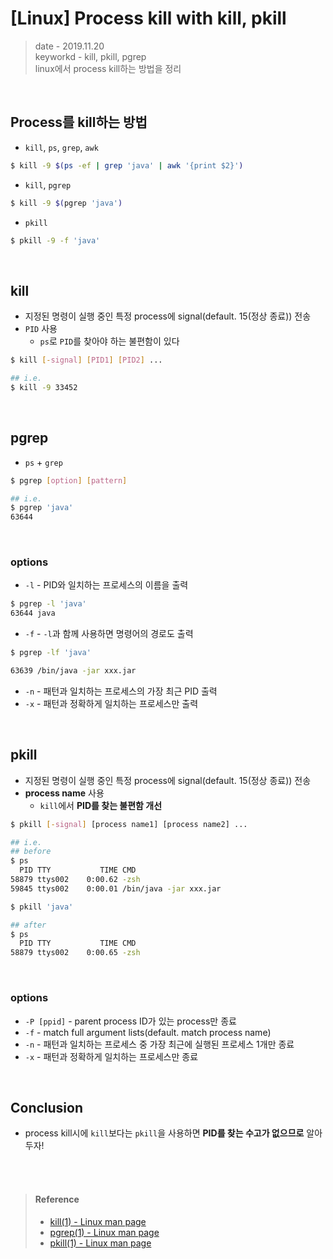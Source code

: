 # [Linux] Process kill with kill, pkill
> date - 2019.11.20  
> keyworkd - kill, pkill, pgrep  
> linux에서 process kill하는 방법을 정리  

<br>

## Process를 kill하는 방법
* `kill`, `ps`, `grep`, `awk`
```sh
$ kill -9 $(ps -ef | grep 'java' | awk '{print $2}')
```

* `kill`, `pgrep`
```sh
$ kill -9 $(pgrep 'java')
```

* `pkill`
```sh
$ pkill -9 -f 'java'
```


<br>

## kill
* 지정된 명령이 실행 중인 특정 process에 signal(default. 15(정상 종료)) 전송
* `PID` 사용
  * `ps`로 `PID`를 찾아야 하는 불편함이 있다

```sh
$ kill [-signal] [PID1] [PID2] ...

## i.e.
$ kill -9 33452
```


<br>

## pgrep
* `ps` + `grep`
```sh
$ pgrep [option] [pattern]

## i.e.
$ pgrep 'java'
63644
```

<br>

### options
* `-l` - PID와 일치하는 프로세스의 이름을 출력
```sh
$ pgrep -l 'java'
63644 java
```

* `-f` - `-l`과 함께 사용하면 명령어의 경로도 출력
```sh
$ pgrep -lf 'java'

63639 /bin/java -jar xxx.jar
```
* `-n` - 패턴과 일치하는 프로세스의 가장 최근 PID 출력
* `-x` - 패턴과 정확하게 일치하는 프로세스만 출력


<br>

## pkill
* 지정된 명령이 실행 중인 특정 process에 signal(default. 15(정상 종료)) 전송
* **process name** 사용
  * `kill`에서 **PID를 찾는 불편함 개선**

```sh
$ pkill [-signal] [process name1] [process name2] ...

## i.e.
## before
$ ps
  PID TTY           TIME CMD
58879 ttys002    0:00.62 -zsh
59845 ttys002    0:00.01 /bin/java -jar xxx.jar

$ pkill 'java'

## after
$ ps
  PID TTY           TIME CMD
58879 ttys002    0:00.65 -zsh
```

<br>

### options
* `-P [ppid]` - parent process ID가 있는 process만 종료
* `-f` - match full argument lists(default. match process name)
* `-n` - 패턴과 일치하는 프로세스 중 가장 최근에 실행된 프로세스 1개만 종료
* `-x` - 패턴과 정확하게 일치하는 프로세스만 종료


<br>

## Conclusion
* process kill시에 `kill`보다는 `pkill`을 사용하면 **PID를 찾는 수고가 없으므로** 알아두자!


<br><br>

> #### Reference
> * [kill(1) - Linux man page](https://linux.die.net/man/1/kill)
> * [pgrep(1) - Linux man page](https://linux.die.net/man/1/pgrep)
> * [pkill(1) - Linux man page](https://linux.die.net/man/1/pkill)
